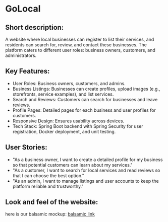 # GoLocal

## Short description:
A website where local businesses can register to list their services, and residents 
can search for, review, and contact these businesses. The platform caters 
to different user roles: business owners, customers, and administrators.


## Key Features:

- User Roles: Business owners, customers, and admins.
- Business Listings: Businesses can create profiles, upload images (e.g., storefronts, service examples), and list services.
- Search and Reviews: Customers can search for businesses and leave reviews.
- Profile Pages: Detailed pages for each business and user profiles for customers.
- Responsive Design: Ensures usability across devices.
- Tech Stack: Spring Boot backend with Spring Security for user registration, Docker deployment, and unit testing.

## User Stories:

- "As a business owner, I want to create a detailed profile for my business so that potential customers can learn about my services."
- "As a customer, I want to search for local services and read reviews so that I can choose the best option."
- "As an admin, I want to manage listings and user accounts to keep the platform reliable and trustworthy."

## Look and feel of the website:
here is our balsamic mockup: [balsamic link](https://balsamiq.cloud/strku7p/plt70x8)

